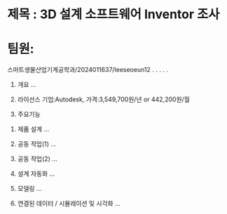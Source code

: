 # 제목 : 3D 설계 소프트웨어 Inventor 조사
# 팀원:
스마트생물산업기계공학과/2024011637/leeseoeun12
.
.
.
.
.


1. 개요
...

2. 라이선스
기업:Autodesk, 가격:3,549,700원/년 or 442,200원/월

4. 주요기능
1) 제품 설계
...

2) 공동 작업(1)
...

3) 공동 작업(2)
...

4) 설계 자동화
...

5) 모델링
...

6) 연결된 데이터 / 시뮬레이션 및 시각화
...
